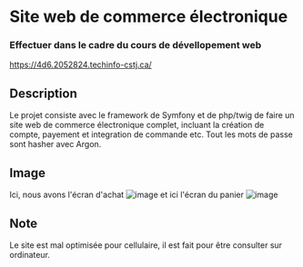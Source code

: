 # Site web de commerce électronique
### Effectuer dans le cadre du cours de dévellopement web

https://4d6.2052824.techinfo-cstj.ca/

## Description
Le projet consiste avec le framework de Symfony et de php/twig de faire un site web de commerce électronique complet, incluant la création de compte, payement et integration de commande etc.
Tout les mots de passe sont hasher avec Argon.

## Image
Ici, nous avons l'écran d'achat
![image](https://github.com/WBergeron/SiteCommerceElectronique/assets/70408290/0456a60a-8edb-4669-aa33-3d38559f2aae)
et ici l'écran du panier
![image](https://github.com/WBergeron/SiteCommerceElectronique/assets/70408290/8f9bca9b-6d29-43dd-b12c-0b6236b34f4c)

## Note
Le site est mal optimisée pour cellulaire, il est fait pour être consulter sur ordinateur.
